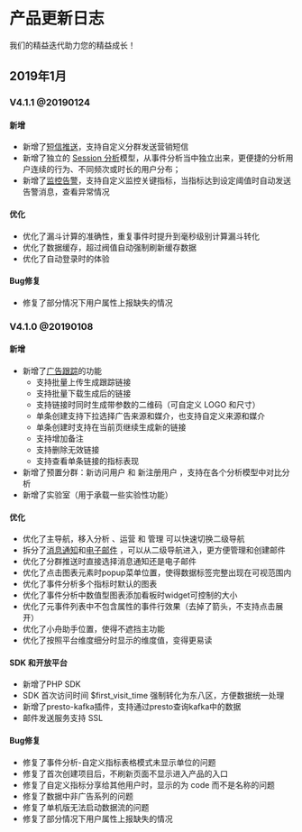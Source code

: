 # 产品更新日志

我们的精益迭代助力您的精益成长！

## 2019年1月

### V4.1.1 @20190124

#### 新增

* 新增了[短信推送](features/operation/operation-sms.md)，支持自定义分群发送营销短信
* 新增了独立的 [Session 分析](https://github.com/larryisthere/ark-docs/tree/03211ca894b85a2ac80a6540af9a600714d71d2c/docs/manual/.analytics-session.md)模型，从事件分析当中独立出来，更便捷的分析用户连续的行为、不同频次或时长的用户分布；
* 新增了[监控告警](https://github.com/larryisthere/ark-docs/tree/03211ca894b85a2ac80a6540af9a600714d71d2c/docs/manual/.project-monitoring.md)，支持自定义监控关键指标，当指标达到设定阈值时自动发送告警消息，查看异常情况

#### 优化

* 优化了漏斗计算的准确性，重复事件时提升到毫秒级别计算漏斗转化
* 优化了数据缓存，超过阀值自动强制刷新缓存数据
* 优化了自动登录时的体验

#### Bug修复

* 修复了部分情况下用户属性上报缺失的情况

### V4.1.0 @20190108

#### 新增

* 新增了[广告跟踪](features/operation/operation-utm.md)的功能
  * 支持批量上传生成跟踪链接
  * 支持批量下载生成后的链接
  * 支持链接时同时生成带参数的二维码（可自定义 LOGO 和尺寸）
  * 单条创建支持下拉选择广告来源和媒介，也支持自定义来源和媒介
  * 单条创建时支持在当前页继续生成新的链接
  * 支持增加备注
  * 支持删除无效链接
  * 支持查看单条链接的指标表现
* 新增了预置分群：新访问用户 和 新注册用户 ，支持在各个分析模型中对比分析
* 新增了实验室（用于承载一些实验性功能）

#### 优化

* 优化了主导航，移入分析 、运营 和 管理 可以快速切换二级导航
* 拆分了[消息通知](features/operation/operation-pushmessage.md)和[电子邮件](features/operation/operation-email.md)  ，可以从二级导航进入，更方便管理和创建邮件
* 优化了分群推送时直接选择消息通知还是电子邮件
* 优化了点击图表元素时popup菜单位置，使得数据标签完整出现在可视范围内
* 优化了事件分析多个指标时默认的图表
* 优化了事件分析中数值型图表添加看板时widget可控制的大小
* 优化了元事件列表中不包含属性的事件行效果（去掉了箭头，不支持点击展开）
* 优化了小舟助手位置，使得不遮挡主功能
* 优化了按照平台维度细分时显示的维度值，变得更易读

#### SDK 和开放平台

* 新增了PHP SDK
* SDK 首次访问时间 $first\_visit\_time 强制转化为东八区，方便数据统一处理
* 新增了presto-kafka插件，支持通过presto查询kafka中的数据
* 邮件发送服务支持 SSL

#### Bug修复

* 修复了事件分析-自定义指标表格模式未显示单位的问题
* 修复了首次创建项目后，不刷新页面不显示进入产品的入口
* 修复了自定义指标分享给其他用户时，显示的为 code 而不是名称的问题
* 修复了数据中非广告系列的问题
* 修复了单机版无法启动数据流的问题
* 修复了部分情况下用户属性上报缺失的情况

